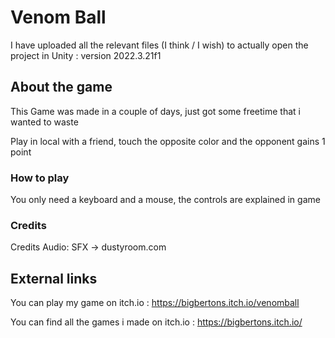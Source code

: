 # Venom Ball

I have uploaded all the relevant files (I think / I wish) to actually open the project in Unity : version 2022.3.21f1 

## About the game

This Game was made in a couple of days, just got some freetime that i wanted to waste

Play in local with a friend, touch the opposite color and the opponent gains 1 point

### How to play

You only need a keyboard and a mouse, the controls are explained in game

### Credits

Credits Audio: SFX -> dustyroom.com

## External links
You can play my game on itch.io : https://bigbertons.itch.io/venomball

You can find all the games i made on itch.io : https://bigbertons.itch.io/
